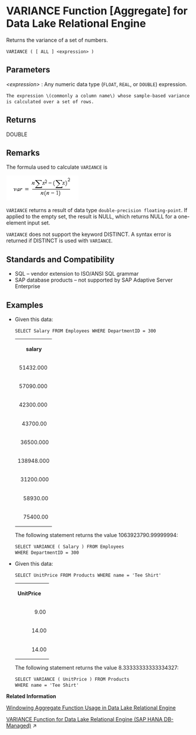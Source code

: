 <!-- loioa58fdc8684f210158b82f182e03b637a -->

# VARIANCE Function \[Aggregate\] for Data Lake Relational Engine

Returns the variance of a set of numbers.



```
VARIANCE ( [ ALL ] <expression> )
```



<a name="loioa58fdc8684f210158b82f182e03b637a__VARIANCE_parm1"/>

## Parameters

 *<expression\>*
 :   Any numeric data type \(`FLOAT`, `REAL`, or `DOUBLE`\) expression.

    The expression \(commonly a column name\) whose sample-based variance is calculated over a set of rows.

 

<a name="loioa58fdc8684f210158b82f182e03b637a__VARIANCE_returns1"/>

## Returns

DOUBLE



<a name="loioa58fdc8684f210158b82f182e03b637a__VARIANCE_remarks1"/>

## Remarks

The formula used to calculate `VARIANCE` is

![The formula used by the VARIANCE function to calculate variance is var equals n times the sum of x squared minus the sum of x squared divided by n times n minus one](images/variance_gif_a16f632.gif)

`VARIANCE` returns a result of data type `double-precision floating-point`. If applied to the empty set, the result is NULL, which returns NULL for a one-element input set.

`VARIANCE` does not support the keyword DISTINCT. A syntax error is returned if DISTINCT is used with `VARIANCE`.



<a name="loioa58fdc8684f210158b82f182e03b637a__VARIANCE_standards1"/>

## Standards and Compatibility

-   SQL – vendor extension to ISO/ANSI SQL grammar
-   SAP database products – not supported by SAP Adaptive Server Enterprise



<a name="loioa58fdc8684f210158b82f182e03b637a__VARIANCE_examples1"/>

## Examples

-   Given this data:

    ```
    SELECT Salary FROM Employees WHERE DepartmentID = 300
    ```


    <table>
    <tr>
    <th valign="top" rowspan="1">

          salary


    
    </th>
    </tr>
    <tr>
    <td valign="top" rowspan="1">

     51432.000


    
    </td>
    </tr>
    <tr>
    <td valign="top" rowspan="1">

     57090.000


    
    </td>
    </tr>
    <tr>
    <td valign="top" rowspan="1">

     42300.000


    
    </td>
    </tr>
    <tr>
    <td valign="top" rowspan="1">

       43700.00


    
    </td>
    </tr>
    <tr>
    <td valign="top" rowspan="1">

      36500.000


    
    </td>
    </tr>
    <tr>
    <td valign="top" rowspan="1">

    138948.000


    
    </td>
    </tr>
    <tr>
    <td valign="top" rowspan="1">

      31200.000


    
    </td>
    </tr>
    <tr>
    <td valign="top" rowspan="1">

        58930.00


    
    </td>
    </tr>
    <tr>
    <td valign="top" rowspan="1">

        75400.00


    
    </td>
    </tr>
    </table>
    
    The following statement returns the value 1063923790.99999994:

    ```
    SELECT VARIANCE ( Salary ) FROM Employees
    WHERE DepartmentID = 300
    ```

-   Given this data:

    ```
    SELECT UnitPrice FROM Products WHERE name = 'Tee Shirt'
    ```


    <table>
    <tr>
    <th valign="top" rowspan="1">

    UnitPrice


    
    </th>
    </tr>
    <tr>
    <td valign="top" rowspan="1">

                9.00


    
    </td>
    </tr>
    <tr>
    <td valign="top" rowspan="1">

              14.00


    
    </td>
    </tr>
    <tr>
    <td valign="top" rowspan="1">

              14.00


    
    </td>
    </tr>
    </table>
    
    The following statement returns the value 8.33333333333334327:

    ```
    SELECT VARIANCE ( UnitPrice ) FROM Products
    WHERE name = 'Tee Shirt'
    ```


**Related Information**  


[Windowing Aggregate Function Usage in Data Lake Relational Engine](windowing-aggregate-function-usage-in-data-lake-relational-engine-a527f35.md "A major feature of the ISO/ANSI SQL extensions for OLAP is a construct called a window.")

[VARIANCE Function for Data Lake Relational Engine (SAP HANA DB-Managed)](https://help.sap.com/viewer/a898e08b84f21015969fa437e89860c8/2023_1_QRC/en-US/974f709b109d4fb1bfe049dc4b05d7de.html "Returns the variance of a set of numbers.") :arrow_upper_right:

